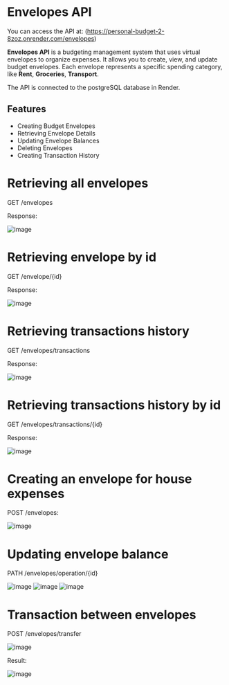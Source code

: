 # Envelopes API

You can access the API at: (https://personal-budget-2-8zoz.onrender.com/envelopes)

**Envelopes API** is a budgeting management system that uses virtual envelopes to organize expenses. It allows you to create, view, and update budget envelopes. Each envelope represents a specific spending category, like **Rent**, **Groceries**, **Transport**.

The API is connected to the postgreSQL database in Render.

## Features

- Creating Budget Envelopes
- Retrieving Envelope Details
- Updating Envelope Balances
- Deleting Envelopes
- Creating Transaction History


# Retrieving all envelopes
GET /envelopes

Response:

![image](https://github.com/user-attachments/assets/6d8addd9-0bd5-44b5-bcc9-7cdf3e53b406)



# Retrieving envelope by id
GET /envelope/{id}

Response:

![image](https://github.com/user-attachments/assets/951a2481-a3f3-4959-acfc-aa4ff88553fe)

# Retrieving transactions history
GET /envelopes/transactions

Response:

![image](https://github.com/user-attachments/assets/7eef0670-6e53-4c9a-9d4a-0faabbeb4f9e)


# Retrieving transactions history by id
GET /envelopes/transactions/{id}

Response:

![image](https://github.com/user-attachments/assets/0ac78538-f916-4600-8fc4-1ff9acd5cbf4)

# Creating an envelope for house expenses
POST /envelopes:

![image](https://github.com/user-attachments/assets/53f7f9bd-a834-4f1d-89b5-7bab665bae92)

# Updating envelope balance
PATH /envelopes/operation/{id}

![image](https://github.com/user-attachments/assets/bc032d7d-9c9f-416f-8541-db8a4e107b5b)
![image](https://github.com/user-attachments/assets/a9d0585b-277d-448a-a81a-d8dfa78ba2e5)
![image](https://github.com/user-attachments/assets/635d1fa6-749c-4ff0-a7ae-dea928c98dad)

# Transaction between envelopes
POST /envelopes/transfer

![image](https://github.com/user-attachments/assets/d0e79d2b-341f-4bd6-8817-5c102e720223)

Result:


![image](https://github.com/user-attachments/assets/0173cebf-4cc6-44f4-bf85-ee29b112a93f)



